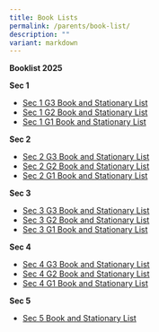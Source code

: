 ```yaml
---
title: Book Lists
permalink: /parents/book-list/
description: ""
variant: markdown
---
```

**Booklist 2025**  

**Sec 1**  
* [Sec 1 G3 Book and Stationary List](/files/Sec_1_G3_Booklist_and_Stationery_list.pdf)
* [Sec 1 G2 Book and Stationary List](/files/Sec_1_G2_Booklist_and_Stationery_list.pdf)
* [Sec 1 G1 Book and Stationary List](/files/Sec_1_G1_Booklist_and_Stationery_list.pdf)
  
**Sec 2**  
* [Sec 2 G3 Book and Stationary List](/files/Sec_2_G3_Booklist_and_Stationery_list.pdf )
* [Sec 2 G2 Book and Stationary List](/files/Sec_2_G2_Booklist_and_Stationery_list.pdf)
* [Sec 2 G1 Book and Stationary List](/files/Sec_2_G1_Booklist_and_Stationery_list.pdf)
  
**Sec 3**  
* [Sec 3 G3 Book and Stationary List](/files/Sec_3_G3_Booklist_and_Stationery_list.pdf)
* [Sec 3 G2 Book and Stationary List](/files/Sec_3_G2_Booklist_and_Stationery_list.pdf)
* [Sec 3 G1 Book and Stationary List](/files/Sec_3_G1_Booklist_and_Stationery_list.pdf)
  
**Sec 4**  
* [Sec 4 G3 Book and Stationary List](/files/Sec_4_G3_Booklist_and_Stationery_list.pdf)
* [Sec 4 G2 Book and Stationary List](/files/Sec_4_G2_Booklist_and_Stationery_list.pdf)
* [Sec 4 G1 Book and Stationary List](/files/Sec_4_G1_Booklist_and_Stationery_list.pdf)
  
**Sec 5**  
* [Sec 5 Book and Stationary List](/files/Sec_5_NA_Booklist_and_Stationery_list.pdf)
